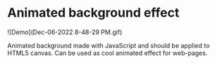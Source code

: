 # Animated background effect

![Demo](Dec-06-2022 8-48-29 PM.gif)

Animated background made with JavaScript and should be applied to HTML5 canvas.
Can be used as cool animated effect for web-pages.
